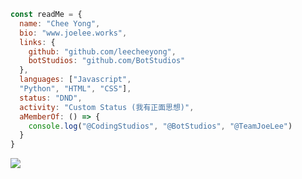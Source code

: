 ```js
const readMe = {
  name: "Chee Yong",
  bio: "www.joelee.works",
  links: {
    github: "github.com/leecheeyong",
    botStudios: "github.com/BotStudios"
  },
  languages: ["Javascript", 
  "Python", "HTML", "CSS"],
  status: "DND",
  activity: "Custom Status (我有正面思想)",
  aMemberOf: () => {
    console.log("@CodingStudios", "@BotStudios", "@TeamJoeLee")
  }
}
```

![](https://komarev.com/ghpvc/?username=leecheeyong&color=orange)

